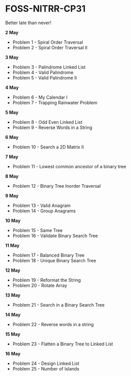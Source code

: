 # FOSS-NITRR-CP31
Better late than never!

**2 May**
* Problem 1 - Spiral Order Traversal
* Problem 2 - Spiral Order Traversal II

**3 May**
* Problem 3 - Palindrome Linked List
* Problem 4 - Valid Palindrome
* Problem 5 - Valid Palindrome II

**4 May**
* Problem 6 - My Calendar I
* Problem 7 - Trapping Rainwater Problem

**5 May**
* Problem 8 - Odd Even Linked List
* Problem 9 - Reverse Words in a String

**6 May**
* Problem 10 - Search a 2D Matrix II

**7 May**
* Problem 11 - Lowest common ancestor of a binary tree

**8 May**
* Problem 12 - Binary Tree Inorder Traversal

**9 May**
* Problem 13 - Valid Anagram
* Problem 14 - Group Anagrams

**10 May**
* Problem 15 - Same Tree
* Problem 16 - Validate Binary Search Tree

**11 May**
* Problem 17 - Balanced Binary Tree
* Problem 18 - Unique Binary Search Tree

**12 May**
* Problem 19 - Reformat the String
* Problem 20 - Rotate Array

**13 May**
* Problem 21 - Search in a Binary Search Tree

**14 May**
* Problem 22 - Reverse words in a string

**15 May**
* Problem 23 - Flatten a Binary Tree to Linked List

**16 May**
* Problem 24 - Design Linked List
* Problem 25 - Number of Islands

